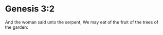 # Genesis 3:2

And the woman said unto the serpent, We may eat of the fruit of the trees of the garden: